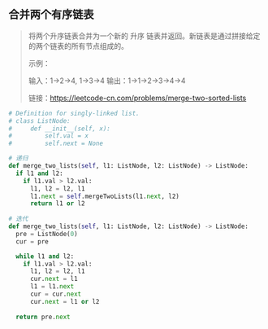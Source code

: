 ## 合并两个有序链表

> 将两个升序链表合并为一个新的 升序 链表并返回。新链表是通过拼接给定的两个链表的所有节点组成的。 
>
>  
>
> 示例：
>
> 输入：1->2->4, 1->3->4
> 输出：1->1->2->3->4->4
>
> 链接：https://leetcode-cn.com/problems/merge-two-sorted-lists



```python
# Definition for singly-linked list.
# class ListNode:
#     def __init__(self, x):
#         self.val = x
#         self.next = None

# 递归
def merge_two_lists(self, l1: ListNode, l2: ListNode) -> ListNode:
  if l1 and l2:
    if l1.val > l2.val:
      l1, l2 = l2, l1
      l1.next = self.mergeTwoLists(l1.next, l2)
      return l1 or l2
    
# 迭代
def merge_two_lists(self, l1: ListNode, l2: ListNode) -> ListNode:
  pre = ListNode(0)
  cur = pre

  while l1 and l2:
    if l1.val > l2.val:
      l1, l2 = l2, l1
      cur.next = l1
      l1 = l1.next
      cur = cur.next  
      cur.next = l1 or l2
	
  return pre.next
```

